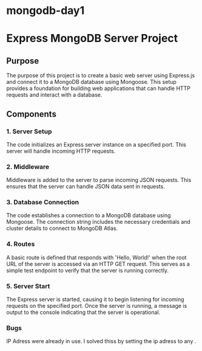 # mongodb-day1

# Express MongoDB Server Project

## Purpose
The purpose of this project is to create a basic web server using Express.js and connect it to a MongoDB database using Mongoose. This setup provides a foundation for building web applications that can handle HTTP requests and interact with a database.

## Components

### 1. Server Setup
The code initializes an Express server instance on a specified port. This server will handle incoming HTTP requests.

### 2. Middleware
Middleware is added to the server to parse incoming JSON requests. This ensures that the server can handle JSON data sent in requests.

### 3. Database Connection
The code establishes a connection to a MongoDB database using Mongoose. The connection string includes the necessary credentials and cluster details to connect to MongoDB Atlas.

### 4. Routes
A basic route is defined that responds with 'Hello, World!' when the root URL of the server is accessed via an HTTP GET request. This serves as a simple test endpoint to verify that the server is running correctly.

### 5. Server Start
The Express server is started, causing it to begin listening for incoming requests on the specified port. Once the server is running, a message is output to the console indicating that the server is operational.


### Bugs

IP Adress were already in use. I solved thiss by setting the ip adress to any .